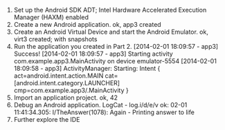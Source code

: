1. Set up the Android SDK
    ADT; Intel Hardware Accelerated Execution Manager (HAXM) enabled
2. Create a new Android application.
    ok, app3 created
3. Create an Android Virtual Device and start the Android Emulator.
    ok, virt3 created; with snapshots
4. Run the application you created in Part 2.
    [2014-02-01 18:09:57 - app3] Success!
    [2014-02-01 18:09:57 - app3] Starting activity com.example.app3.MainActivity on device emulator-5554
    [2014-02-01 18:09:58 - app3] ActivityManager: Starting: Intent { act=android.intent.action.MAIN cat=[android.intent.category.LAUNCHER] cmp=com.example.app3/.MainActivity }
5. Import an application project.
    ok, 42
6. Debug an Android application.
    LogCat - log.i/d/e/v
    ok: 02-01 11:41:34.305: I/TheAnswer(1078): Again - Printing answer to life
7. Further explore the IDE